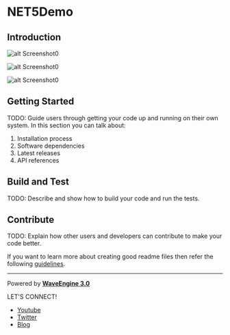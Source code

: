 # NET5Demo

## Introduction

![alt Screenshot0](https://github.com/Jorgemagic/CSharpDirectXRaytracing/blob/master/Screenshots/image00.png)

![alt Screenshot0](https://github.com/Jorgemagic/CSharpDirectXRaytracing/blob/master/Screenshots/image01.png)

![alt Screenshot0](https://github.com/Jorgemagic/CSharpDirectXRaytracing/blob/master/Screenshots/image02.png)

## Getting Started

TODO: Guide users through getting your code up and running on their own system. In this section you can talk about:

1. Installation process
2. Software dependencies
3. Latest releases
4. API references

## Build and Test

TODO: Describe and show how to build your code and run the tests.

## Contribute

TODO: Explain how other users and developers can contribute to make your code better.

If you want to learn more about creating good readme files then refer the following [guidelines](https://docs.microsoft.com/en-us/azure/devops/repos/git/create-a-readme?view=azure-devops).

----
Powered by **[WaveEngine 3.0](http://www.waveengine.net)**

LET'S CONNECT!

- [Youtube](https://www.youtube.com/subscription_center?add_user=WaveEngineChannel)
- [Twitter](https://twitter.com/WaveEngineTeam)
- [Blog](http://geeks.ms/waveengineteam/)
